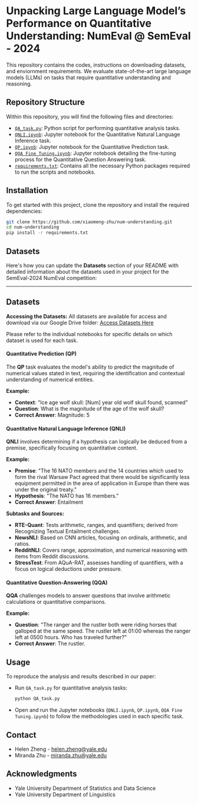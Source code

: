 # Unpacking Large Language Model’s Performance on Quantitative Understanding: NumEval @ SemEval - 2024

This repository contains the codes, instructions on downloading datasets, and enviornment requirements. We evaluate state-of-the-art large language models (LLMs) on tasks that require quantitative understanding and reasoning.

## Repository Structure

Within this repository, you will find the following files and directories:

- [`QA_task.py`](https://github.com/xiaomeng-zhu/num-understanding/blob/main/QA_task.py): Python script for performing quantitative analysis tasks.
- [`QNLI.ipynb`](https://github.com/xiaomeng-zhu/num-understanding/blob/main/QNLI.ipynb): Jupyter notebook for the Quantitative Natural Language Inference task.
- [`QP.ipynb`](https://github.com/xiaomeng-zhu/num-understanding/blob/main/QP.ipynb): Jupyter notebook for the Quantitative Prediction task.
- [`QQA Fine Tuning.ipynb`](https://github.com/xiaomeng-zhu/num-understanding/blob/main/QQA%20Fine%20Tuning.ipynb): Jupyter notebook detailing the fine-tuning process for the Quantitative Question Answering task.
- [`requirements.txt`](https://github.com/xiaomeng-zhu/num-understanding/blob/main/requirements.txt): Contains all the necessary Python packages required to run the scripts and notebooks.

## Installation

To get started with this project, clone the repository and install the required dependencies:

```bash
git clone https://github.com/xiaomeng-zhu/num-understanding.git
cd num-understanding
pip install -r requirements.txt
```
## Datasets

Here's how you can update the **Datasets** section of your README with detailed information about the datasets used in your project for the SemEval-2024 NumEval competition:

---

## Datasets

**Accessing the Datasets:**
All datasets are available for access and download via our Google Drive folder:
[Access Datasets Here](https://drive.google.com/drive/folders/10uQI2BZrtzaUejtdqNU9Sp1h0H9zhLUE)

Please refer to the individual notebooks for specific details on which dataset is used for each task.

#### Quantitative Prediction (QP)
The **QP** task evaluates the model's ability to predict the magnitude of numerical values stated in text, requiring the identification and contextual understanding of numerical entities.

**Example:**
- **Context**: "Ice age wolf skull: [Num] year old wolf skull found, scanned"
- **Question**: What is the magnitude of the age of the wolf skull?
- **Correct Answer**: Magnitude: 5

#### Quantitative Natural Language Inference (QNLI)
**QNLI** involves determining if a hypothesis can logically be deduced from a premise, specifically focusing on quantitative content.

**Example:**
- **Premise**: "The 16 NATO members and the 14 countries which used to form the rival Warsaw Pact agreed that there would be significantly less equipment permitted in the area of application in Europe than there was under the original treaty."
- **Hypothesis**: "The NATO has 16 members."
- **Correct Answer**: Entailment

**Subtasks and Sources:**
- **RTE-Quant**: Tests arithmetic, ranges, and quantifiers; derived from Recognizing Textual Entailment challenges.
- **NewsNLI**: Based on CNN articles, focusing on ordinals, arithmetic, and ratios.
- **RedditNLI**: Covers range, approximation, and numerical reasoning with items from Reddit discussions.
- **StressTest**: From AQuA-RAT, assesses handling of quantifiers, with a focus on logical deductions under pressure.

#### Quantitative Question-Answering (QQA)
**QQA** challenges models to answer questions that involve arithmetic calculations or quantitative comparisons.

**Example:**
- **Question**: "The ranger and the rustler both were riding horses that galloped at the same speed. The rustler left at 01:00 whereas the ranger left at 0500 hours. Who has traveled further?"
- **Correct Answer**: The rustler.

## Usage

To reproduce the analysis and results described in our paper:

- Run `QA_task.py` for quantitative analysis tasks:
  ```bash
  python QA_task.py
  ```
- Open and run the Jupyter notebooks (`QNLI.ipynb`, `QP.ipynb`, `QQA Fine Tuning.ipynb`) to follow the methodologies used in each specific task.

## Contact

- Helen Zheng - helen.zheng@yale.edu
- Miranda Zhu - miranda.zhu@yale.edu

## Acknowledgments

- Yale University Department of Statistics and Data Science
- Yale University Department of Linguistics
